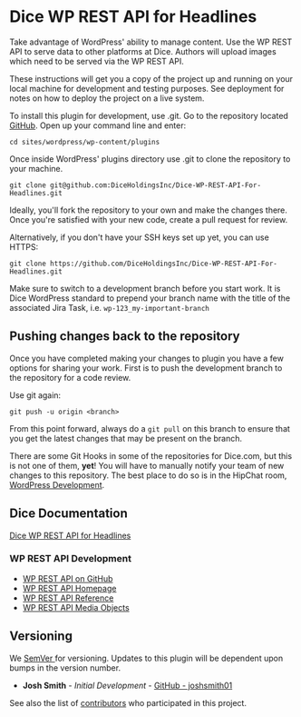 # Dice WP REST API for Headlines

Take advantage of WordPress' ability to manage content. Use the WP REST API to serve data to other platforms at Dice. Authors will upload images which need to be served via the WP REST API.

These instructions will get you a copy of the project up and running on your local machine for development and testing purposes. See deployment for notes on how to deploy the project on a live system.


To install this plugin for development, use .git. Go to the repository located [GitHub](git@github.com:DiceHoldingsInc/Dice-WP-REST-API-For-Headlines.git).
Open up your command line and enter: 

```
cd sites/wordpress/wp-content/plugins
```
Once inside WordPress' plugins directory use .git to clone the repository to your machine. 


```
git clone git@github.com:DiceHoldingsInc/Dice-WP-REST-API-For-Headlines.git
```
Ideally, you'll fork the repository to your own and make the changes there. Once you're satisfied with your new code, create a pull request for review. 


Alternatively, if you don't have your SSH keys set up yet, you can use HTTPS:

```
git clone https://github.com/DiceHoldingsInc/Dice-WP-REST-API-For-Headlines.git
```

Make sure to switch to a development branch before you start work. It is Dice WordPress standard to prepend your branch name with the title of the associated Jira Task, i.e. `wp-123_my-important-branch`



## Pushing changes back to the repository

Once you have completed making your changes to plugin you have a few options for sharing your work. First is to push the development branch to the repository for a code review. 

Use git again:

```
git push -u origin <branch>
```

From this point forward, always do a `git pull` on this branch to ensure that you get the latest changes that may be present on the branch. 

There are some Git Hooks in some of the repositories for Dice.com, but this is not one of them, **yet**! You will have to manually notify your team of new changes to this repository. The best place to do so is in the HipChat room, [WordPress Development](https://dhi.hipchat.com/chat/room/198562). 

## Dice Documentation
[Dice WP REST API for Headlines](https://confluence.dice.com/display/WP/Dice+WP+REST+API+For+Headlines)

### WP REST API Development
* [WP REST API on GitHub](https://github.com/WP-API/WP-API)
* [WP REST API Homepage](http://v2.wp-api.org/)
* [WP REST API Reference](http://v2.wp-api.org/reference/)
* [WP REST API Media Objects](http://v2.wp-api.org/reference/media/)

## Versioning
We [SemVer ](http://semver.org/) for versioning. Updates to this plugin will be dependent upon bumps in the version number.  

* **Josh Smith** - *Initial Development* - [GitHub - joshsmith01](https://github.com/joshsmith01)

See also the list of [contributors](https://github.com/DiceHoldingsInc/Dice-WP-REST-API-For-Headlines/graphs/contributors) who participated in this project.

